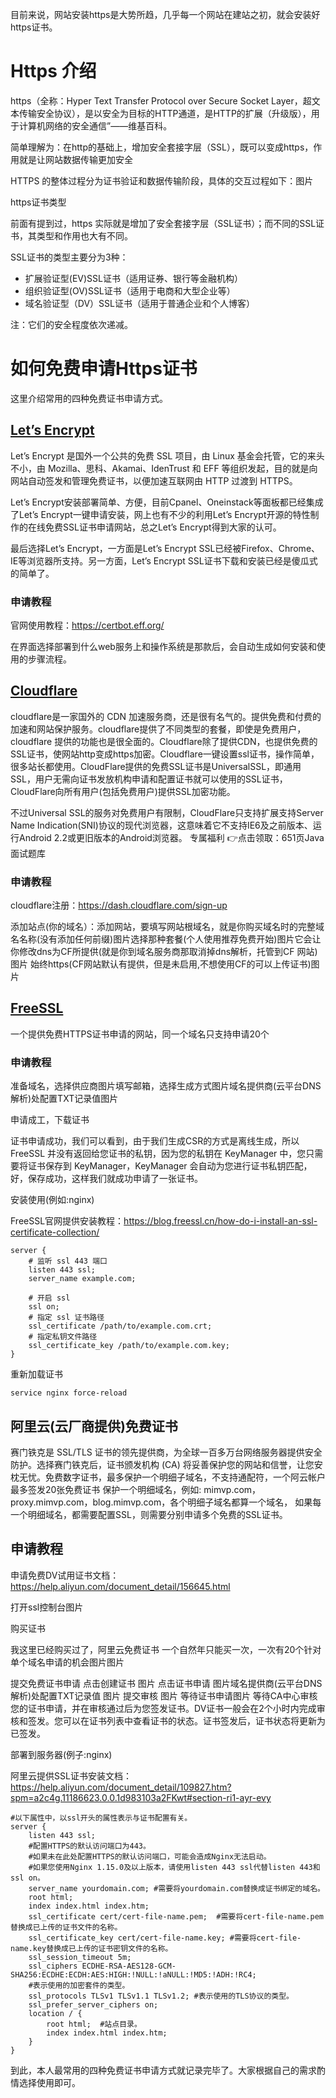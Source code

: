 目前来说，网站安装https是大势所趋，几乎每一个网站在建站之初，就会安装好https证书。

# Https 介绍
https（全称：Hyper Text Transfer Protocol over Secure Socket Layer，超文本传输安全协议），是以安全为目标的HTTP通道，是HTTP的扩展（升级版），用于计算机网络的安全通信”——维基百科。

简单理解为：在http的基础上，增加安全套接字层（SSL），既可以变成https，作用就是让网站数据传输更加安全

HTTPS 的整体过程分为证书验证和数据传输阶段，具体的交互过程如下：图片

https证书类型

前面有提到过，https 实际就是增加了安全套接字层（SSL证书）；而不同的SSL证书，其类型和作用也大有不同。

SSL证书的类型主要分为3种：

- 扩展验证型(EV)SSL证书（适用证券、银行等金融机构）
- 组织验证型(OV)SSL证书（适用于电商和大型企业等）
- 域名验证型（DV）SSL证书（适用于普通企业和个人博客）

注：它们的安全程度依次递减。

# 如何免费申请Https证书

这里介绍常用的四种免费证书申请方式。

## [Let’s Encrypt](https://letsencrypt.org/)

Let’s Encrypt 是国外一个公共的免费 SSL 项目，由 Linux 基金会托管，它的来头不小，由 Mozilla、思科、Akamai、IdenTrust 和 EFF 等组织发起，目的就是向网站自动签发和管理免费证书，以便加速互联网由 HTTP 过渡到 HTTPS。

Let’s Encrypt安装部署简单、方便，目前Cpanel、Oneinstack等面板都已经集成了Let’s Encrypt一键申请安装，网上也有不少的利用Let’s Encrypt开源的特性制作的在线免费SSL证书申请网站，总之Let’s Encrypt得到大家的认可。

最后选择Let’s Encrypt，一方面是Let’s Encrypt SSL已经被Firefox、Chrome、IE等浏览器所支持。另一方面，Let’s Encrypt SSL证书下载和安装已经是傻瓜式的简单了。

### 申请教程

官网使用教程：https://certbot.eff.org/

在界面选择部署到什么web服务上和操作系统是那款后，会自动生成如何安装和使用的步骤流程。

## [Cloudflare](https://www.cloudflare.com/zh-cn/)

cloudflare是一家国外的 CDN 加速服务商，还是很有名气的。提供免费和付费的加速和网站保护服务。cloudflare提供了不同类型的套餐，即使是免费用户，cloudflare 提供的功能也是很全面的。Cloudflare除了提供CDN，也提供免费的SSL证书，使网站http变成https加密。Cloudflare一键设置ssl证书，操作简单，很多站长都使用。CloudFlare提供的免费SSL证书是UniversalSSL，即通用SSL，用户无需向证书发放机构申请和配置证书就可以使用的SSL证书，CloudFlare向所有用户(包括免费用户)提供SSL加密功能。

不过Universal SSL的服务对免费用户有限制，CloudFlare只支持扩展支持Server Name Indication(SNI)协议的现代浏览器，这意味着它不支持IE6及之前版本、运行Android 2.2或更旧版本的Android浏览器。
专属福利
👉点击领取：651页Java面试题库

### 申请教程

cloudflare注册：https://dash.cloudflare.com/sign-up

添加站点(你的域名）：添加网站，要填写网站根域名，就是你购买域名时的完整域名名称(没有添加任何前缀)图片选择那种套餐(个人使用推荐免费开始)图片它会让你修改dns为CF所提供(就是你到域名服务商那取消掉dns解析，托管到CF 网站)图片
始终https(CF网站默认有提供，但是未启用,不想使用CF的可以上传证书)图片

## [FreeSSL](https://freessl.cn/)

一个提供免费HTTPS证书申请的网站，同一个域名只支持申请20个

### 申请教程

准备域名，选择供应商图片填写邮箱，选择生成方式图片域名提供商(云平台DNS解析)处配置TXT记录值图片

申请成工，下载证书

证书申请成功，我们可以看到，由于我们生成CSR的方式是离线生成，所以 FreeSSL 并没有返回给您证书的私钥，因为您的私钥在 KeyManager 中，您只需要将证书保存到 KeyManager，KeyManager 会自动为您进行证书私钥匹配，好，保存成功，这样我们就成功申请了一张证书。

安装使用(例如:nginx)

FreeSSL官网提供安装教程：https://blog.freessl.cn/how-do-i-install-an-ssl-certificate-collection/
```shell
server {  
    # 监听 ssl 443 端口
    listen 443 ssl;
    server_name example.com;

    # 开启 ssl
    ssl on;
    # 指定 ssl 证书路径
    ssl_certificate /path/to/example.com.crt;
    # 指定私钥文件路径
    ssl_certificate_key /path/to/example.com.key;
}
```

重新加载证书
```shell
service nginx force-reload
```

## 阿里云(云厂商提供)免费证书

赛门铁克是 SSL/TLS 证书的领先提供商，为全球一百多万台网络服务器提供安全防护。选择赛门铁克后，证书颁发机构 (CA) 将妥善保护您的网站和信誉，让您安枕无忧。免费数字证书，最多保护一个明细子域名，不支持通配符，一个阿云帐户最多签发20张免费证书 保护一个明细域名，例如: mimvp.com，proxy.mimvp.com，blog.mimvp.com，各个明细子域名都算一个域名， 如果每一个明细域名，都需要配置SSL，则需要分别申请多个免费的SSL证书。

## 申请教程

申请免费DV试用证书文档：https://help.aliyun.com/document_detail/156645.html

打开ssl控制台图片

购买证书

我这里已经购买过了，阿里云免费证书 一个自然年只能买一次，一次有20个针对单个域名申请的机会图片图片

提交免费证书申请
点击创建证书
图片
点击证书申请
图片域名提供商(云平台DNS解析)处配置TXT记录值
图片
提交审核
图片
等待证书申请图片
等待CA中心审核您的证书申请，并在审核通过后为您签发证书。DV证书一般会在2个小时内完成审核和签发。您可以在证书列表中查看证书的状态。证书签发后，证书状态将更新为已签发。

部署到服务器(例子:nginx)

阿里云提供SSL证书安装文档：https://help.aliyun.com/document_detail/109827.htm?spm=a2c4g.11186623.0.0.1d983103a2FKwt#section-ri1-ayr-evy

```shell
#以下属性中，以ssl开头的属性表示与证书配置有关。
server {
    listen 443 ssl;
    #配置HTTPS的默认访问端口为443。
    #如果未在此处配置HTTPS的默认访问端口，可能会造成Nginx无法启动。
    #如果您使用Nginx 1.15.0及以上版本，请使用listen 443 ssl代替listen 443和ssl on。
    server_name yourdomain.com; #需要将yourdomain.com替换成证书绑定的域名。
    root html;
    index index.html index.htm;
    ssl_certificate cert/cert-file-name.pem;  #需要将cert-file-name.pem替换成已上传的证书文件的名称。
    ssl_certificate_key cert/cert-file-name.key; #需要将cert-file-name.key替换成已上传的证书密钥文件的名称。
    ssl_session_timeout 5m;
    ssl_ciphers ECDHE-RSA-AES128-GCM-SHA256:ECDHE:ECDH:AES:HIGH:!NULL:!aNULL:!MD5:!ADH:!RC4;
    #表示使用的加密套件的类型。
    ssl_protocols TLSv1 TLSv1.1 TLSv1.2; #表示使用的TLS协议的类型。
    ssl_prefer_server_ciphers on;
    location / {
        root html;  #站点目录。
        index index.html index.htm;
    }
}
```
到此，本人最常用的四种免费证书申请方式就记录完毕了。大家根据自己的需求酌情选择使用即可。
